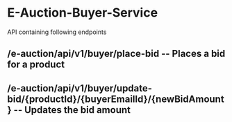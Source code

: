 # E-Auction-Buyer-Service

API containing following endpoints

## /e-auction/api/v1/buyer/place-bid  -- Places a bid for a product

## /e-auction/api/v1/buyer/update-bid/{productId}/{buyerEmailld}/{newBidAmount} -- Updates the bid amount
